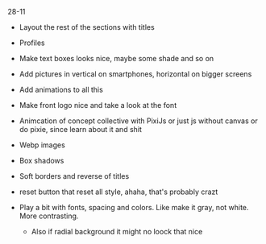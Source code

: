 28-11

- Layout the rest of the sections with titles
- Profiles
- Make text boxes looks nice, maybe some shade and so on
- Add pictures in vertical on smartphones, horizontal on bigger screens
- Add animations to all this
- Make front logo nice and take a look at the font
- Animcation of concept collective with PixiJs or just js without canvas or do pixie, since learn about it and shit

- Webp images

- Box shadows
- Soft borders and reverse of titles

- reset button that reset all style, ahaha, that's probably crazt

- Play a bit with fonts, spacing and colors. Like make it gray, not white. More contrasting.
    - Also if radial background it might no loock that nice